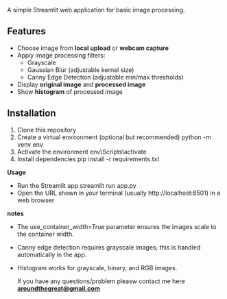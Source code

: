 A simple Streamlit web application for basic image processing.

## Features
- Choose image from **local upload** or **webcam capture**
- Apply image processing filters:
  - Grayscale
  - Gaussian Blur (adjustable kernel size)
  - Canny Edge Detection (adjustable min/max thresholds)
- Display **original image** and **processed image**
- Show **histogram** of processed image

## Installation

1. Clone this repository
2. Create a virtual environment (optional but recommended)
     python -m venv env
3. Activate the environment
     env\Scripts\activate
4. Install dependencies
     pip install -r requirements.txt

**Usage**
- Run the Streamlit app
    streamlit run app.py
- Open the URL shown in your terminal (usually http://localhost:8501) in a web browser

**notes**
- The use_container_width=True parameter ensures the images scale to the container width.
- Canny edge detection requires grayscale images; this is handled automatically in the app.
- Histogram works for grayscale, binary, and RGB images.

  If you have any questions/problem pleasw contact me here **aroundthegreat@gmail.com**
